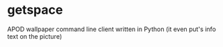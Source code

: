 # getspace
APOD wallpaper command line client written in Python (it even put's info text on the picture)
